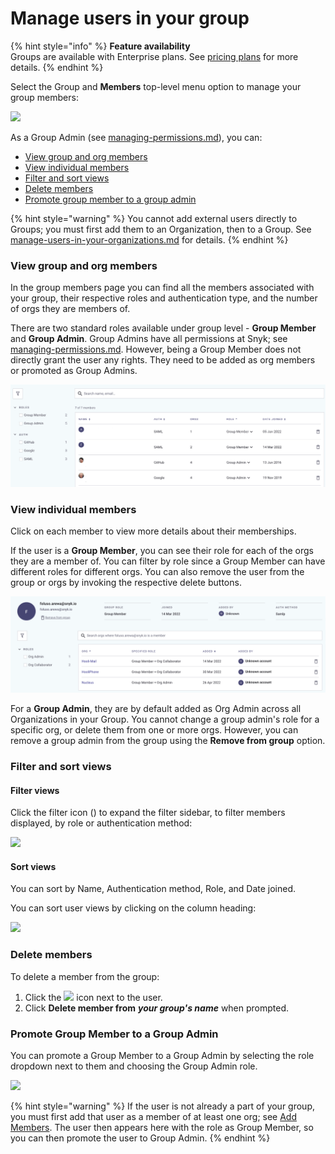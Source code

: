# Manage users in your group

{% hint style="info" %}
**Feature availability**\
Groups are available with Enterprise plans. See [pricing plans](https://snyk.io/plans/) for more details.
{% endhint %}

Select the Group and **Members** top-level menu option to manage your group members:

![](../../.gitbook/assets/snyk-group-member.png)

As a Group Admin (see [managing-permissions.md](managing-permissions.md "mention")), you can:

* [View group and org members](manage-users-in-your-organizations-1.md#view-group-and-org-members)
* [View individual members](manage-users-in-your-organizations-1.md#explore-individual-members)
* [Filter and sort views](manage-users-in-your-organizations-1.md#filter-and-sort-views)
* [Delete members](manage-users-in-your-organizations-1.md#delete-members)
* [Promote group member to a group admin](manage-users-in-your-organizations-1.md#undefined)

{% hint style="warning" %}
You cannot add external users directly to Groups; you must first add them to an Organization, then to a Group. See [manage-users-in-your-organizations.md](manage-users-in-your-organizations.md "mention") for details.
{% endhint %}

### View group and org members

In the group members page you can find all the members associated with your group, their respective roles and authentication type, and the number of orgs they are members of.

There are two standard roles available under group level - **Group Member** and **Group Admin**. Group Admins have all permissions at Snyk; see [managing-permissions.md](managing-permissions.md "mention"). However, being a Group Member does not directly grant the user any rights. They need to be added as org members or promoted as Group Admins.

![](<../../.gitbook/assets/image (125).png>)

### View individual members

Click on each member to view more details about their memberships.

If the user is a **Group Member**, you can see their role for each of the orgs they are a member of. You can filter by role since a Group Member can have different roles for different orgs. You can also remove the user from the group or orgs by invoking the respective delete buttons.

![](<../../.gitbook/assets/image (114).png>)

For a **Group Admin**, they are by default added as Org Admin across all Organizations in your Group. You cannot change a group admin's role for a specific org, or delete them from one or more orgs. However, you can remove a group admin from the group using the **Remove from group** option.

### Filter and sort views

#### Filter views

Click the filter icon (<img src="../../.gitbook/assets/Screenshot 2022-03-11 at 08.47.59.png" alt="" data-size="line">) to expand the filter sidebar, to filter members displayed, by role or authentication method:

![](<../../.gitbook/assets/Screenshot 2022-04-26 at 06.33.04.png>)

#### Sort views

You can sort by Name, Authentication method, Role, and Date joined.

You can sort user views by clicking on the column heading:

![](<../../.gitbook/assets/Screenshot 2022-03-11 at 09.01.07.png>)

### Delete members

To delete a member from the group:

1. Click the ![](<../../.gitbook/assets/Screenshot 2022-03-11 at 08.05.56.png>) icon next to the user.
2. Click **Delete member from** _**your group's name**_ when prompted.

### Promote Group Member to a Group Admin

You can promote a Group Member to a Group Admin by selecting the role dropdown next to them and choosing the Group Admin role.

![](<../../.gitbook/assets/Screenshot 2022-08-09 at 12.40.00.png>)

{% hint style="warning" %}
If the user is not already a part of your group, you must first add that user as a member of at least one org; see [Add Members](manage-users-in-your-organizations.md#add-members). The user then appears here with the role as Group Member, so you can then promote the user to Group Admin.
{% endhint %}
